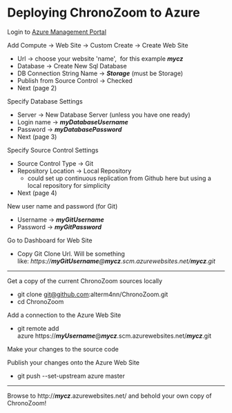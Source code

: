 # Deploying ChronoZoom to Azure #

Login to [Azure Management Portal](https://manage.windowsazure.com)

Add Compute -> Web Site -> Custom Create -> Create Web Site

- Url -> choose your website 'name',  for this example ***mycz***
- Database -> Create New Sql Database
- DB Connection String Name -> ***Storage*** (must be Storage)
- Publish from Source Control -> Checked
- Next (page 2)
	
Specify Database Settings

- Server -> New Database Server (unless you have one ready)
- Login name -> ***myDatabaseUsername***
- Password -> ***myDatabasePassword***
- Next (page 3)
	
Specify Source Control Settings

- Source Control Type -> Git
- Repository Location -> Local Repository
	- could set up continuous replication from Github here but using a local repository for simplicity
- Next (page 4)
	
New user name and password (for Git)

- Username -> ***myGitUsername***
- Password -> ***myGitPassword***
	
Go to Dashboard for Web Site

- Copy Git Clone Url.  Will be something like: *https://***myGitUsername***@***mycz***.scm.azurewebsites.net/***mycz***.git*

----------

Get a copy of the current ChronoZoom sources locally

- git clone git@github.com:alterm4nn/ChronoZoom.git
- cd ChronoZoom

Add a connection to the Azure Web Site

- git remote add azure https://***myUsername***@***mycz***.scm.azurewebsites.net/***mycz***.git

Make your changes to the source code

Publish your changes onto the Azure Web Site

- git push --set-upstream azure master
 

----------

Browse to http://***mycz***.azurewebsites.net/ and behold your own copy of ChronoZoom!